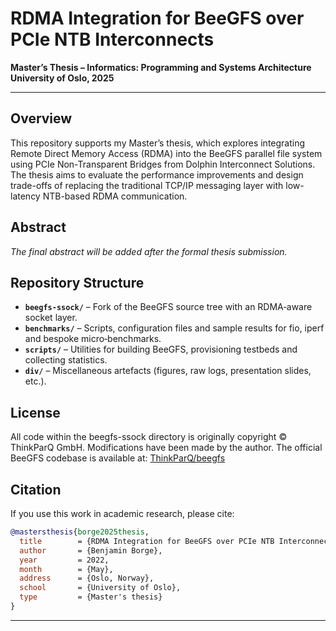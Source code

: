 # RDMA Integration for BeeGFS over PCIe NTB Interconnects

**Master’s Thesis – Informatics: Programming and Systems Architecture**
**University of Oslo, 2025**

---

## Overview

This repository supports my Master’s thesis, which explores integrating Remote Direct Memory Access (RDMA) into the BeeGFS parallel file system using PCIe Non-Transparent Bridges from Dolphin Interconnect Solutions. The thesis aims to evaluate the performance improvements and design trade-offs of replacing the traditional TCP/IP messaging layer with low-latency NTB-based RDMA communication.

## Abstract

*The final abstract will be added after the formal thesis submission.*

## Repository Structure

* **`beegfs-ssock/`** – Fork of the BeeGFS source tree with an RDMA‑aware socket layer.
* **`benchmarks/`** – Scripts, configuration files and sample results for fio, iperf and bespoke micro‑benchmarks.
* **`scripts/`** – Utilities for building BeeGFS, provisioning testbeds and collecting statistics.
* **`div/`** – Miscellaneous artefacts (figures, raw logs, presentation slides, etc.).





## License
All code within the beegfs-ssock directory is originally copyright © ThinkParQ GmbH. Modifications have been made by the author. The official BeeGFS codebase is available at: [ThinkParQ/beegfs](https://github.com/ThinkParQ/beegfs)

## Citation

If you use this work in academic research, please cite:

```bibtex
@mastersthesis{borge2025thesis,
  title        = {RDMA Integration for BeeGFS over PCIe NTB Interconnects},
  author       = {Benjamin Borge},
  year         = 2022,
  month        = {May},
  address      = {Oslo, Norway},
  school       = {University of Oslo},
  type         = {Master's thesis}
}
```

---


